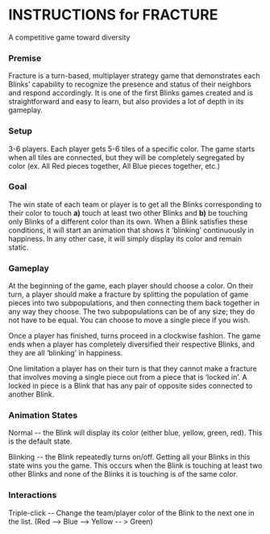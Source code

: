 # INSTRUCTIONS for FRACTURE

A competitive game toward diversity

### Premise

Fracture is a turn-based, multiplayer strategy game that demonstrates each Blinks’ capability to recognize the presence and status of their neighbors and respond accordingly. It is one of the first Blinks games created and is straightforward and easy to learn, but also provides a lot of depth in its gameplay. 

### Setup

3-6 players. Each player gets 5-6 tiles of a specific color. The game starts when all tiles are connected, but they will be completely segregated by color (ex. All Red pieces together, All Blue pieces together, etc.) 

### Goal

The win state of each team or player is to get all the Blinks corresponding to their color to touch **a)** touch at least two other Blinks and **b)** be touching only Blinks of a different color than its own. When a Blink satisfies these conditions, it will start an animation that shows it ‘blinking’ continuously in happiness. In any other case, it will simply display its color and remain static. 

### Gameplay

At the beginning of the game, each player should choose a color. On their turn, a player should make a fracture by splitting the population of game pieces into two subpopulations, and then connecting them back together in any way they choose. The two subpopulations can be of any size; they do not have to be equal. You can choose to move a single piece if you wish. 

Once a player has finished, turns proceed in a clockwise fashion. The game ends when a player has completely diversified their respective Blinks, and they are all ‘blinking’ in happiness.

One limitation a player has on their turn is that they cannot make a fracture that involves moving a single piece out from a piece that is ‘locked in’. A locked in piece is a Blink that has any pair of opposite sides connected to another Blink. 

### Animation States

Normal -- the Blink will display its color (either blue, yellow, green, red). This is the default state. 

Blinking -- the Blink repeatedly turns on/off. Getting all your Blinks in this state wins you the game. This occurs when the Blink is touching at least two other Blinks and none of the Blinks it is touching is of the same color. 

### Interactions

Triple-click -- Change the team/player color of the Blink to the next one in the list. (Red --> Blue --> Yellow -- > Green)

